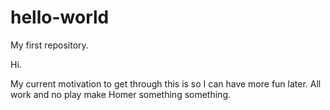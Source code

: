 # hello-world
My first repository.

Hi. 

My current motivation to get through this is so I can have more fun later. All work and no play make Homer something something.
